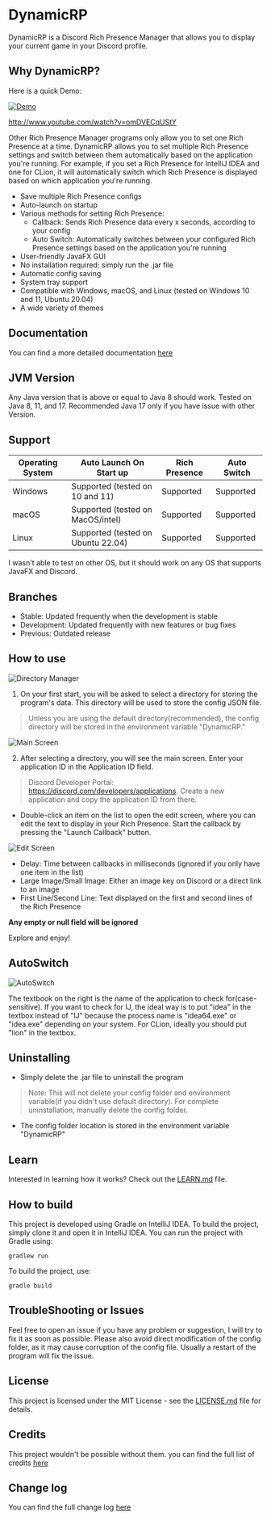 # DynamicRP

DynamicRP is a Discord Rich Presence Manager that allows you to display your current game in your Discord profile.

## Why DynamicRP?
Here is a quick Demo:

[![Demo](http://img.youtube.com/vi/omDVECqUStY/0.jpg)](http://www.youtube.com/watch?v=omDVECqUStY)

http://www.youtube.com/watch?v=omDVECqUStY

Other Rich Presence Manager programs only allow you to set one Rich Presence at a time.
DynamicRP allows you to set multiple Rich Presence settings
and switch between them automatically based on the application you're running.
For example, if you set a Rich Presence for IntelliJ IDEA and one for CLion,
it will automatically switch which Rich Presence is displayed based on which application you're running.

- Save multiple Rich Presence configs
- Auto-launch on startup
- Various methods for setting Rich Presence:
    - Callback: Sends Rich Presence data every x seconds, according to your config
    - Auto Switch: Automatically switches between your configured Rich Presence settings based on the application you're running
- User-friendly JavaFX GUI
- No installation required: simply run the .jar file
- Automatic config saving
- System tray support
- Compatible with Windows, macOS, and Linux (tested on Windows 10 and 11, Ubuntu 20.04)
- A wide variety of themes

## Documentation
You can find a more detailed documentation [here](https://dynamicrp.gitbook.io/dynamicrp/)

## JVM Version
Any Java version that is above or equal to Java 8 should work. Tested on Java 8, 11, and 17. Recommended Java 17 only if you have issue with other Version.

## Support

| Operating System | Auto Launch On Start up            | Rich Presence | Auto Switch |
|------------------|------------------------------------|---------------|-------------|
| Windows          | Supported (tested on 10 and 11)    | Supported     | Supported   |
| macOS            | Supported (tested on MacOS/intel)  | Supported     | Supported   |
| Linux            | Supported (tested on Ubuntu 22.04) | Supported     | Supported   |

I wasn't able to test on other OS, but it should work on any OS that supports JavaFX and Discord.

## Branches

- Stable: Updated frequently when the development is stable
- Development: Updated frequently with new features or bug fixes
- Previous: Outdated release

## How to use

![Directory Manager](DirecotryManager.png)

1. On your first start, you will be asked to select a directory for storing the program's data. This directory will be used to store the config JSON file.

> Unless you are using the default directory(recommended), the config directory will be stored in the environment variable "DynamicRP."

![Main Screen](MainScreen.png)

2. After selecting a directory, you will see the main screen. Enter your application ID in the Application ID field.

> Discord Developer Portal: https://discord.com/developers/applications. Create a new application and copy the application ID from there.

- Double-click an item on the list to open the edit screen, where you can edit the text to display in your Rich Presence. Start the callback by pressing the "Launch Callback" button.

![Edit Screen](EditScreen.png)

- Delay: Time between callbacks in milliseconds (ignored if you only have one item in the list)
- Large Image/Small Image: Either an image key on Discord or a direct link to an image
- First Line/Second Line: Text displayed on the first and second lines of the Rich Presence

**Any empty or null field will be ignored**

Explore and enjoy!

## AutoSwitch
![AutoSwitch](autoswitch.png)

The textbook on the right is the name of the application to check for(case-sensitive). 
If you want to check for IJ, the ideal way is to put "idea" in the textbox instead of "IJ"
because the process name is "idea64.exe" or "idea.exe" depending on your system.
For CLion, ideally you should put "lion" in the textbox.


## Uninstalling

- Simply delete the .jar file to uninstall the program

> Note: This will not delete your config folder and environment variable(if you didn't use default directory). For complete uninstallation, manually delete the config folder.

- The config folder location is stored in the environment variable "DynamicRP"
## Learn

Interested in learning how it works? Check out the [LEARN.md](LEARN.md) file.

## How to build

This project is developed using Gradle on IntelliJ IDEA.
To build the project, simply clone it and open it in IntelliJ IDEA.
You can run the project with Gradle using:

```gradlew run```

To build the project, use:

```gradle build```

## TroubleShooting or Issues
Feel free to open an issue if you have any problem or suggestion, I will try to fix it as soon as possible.
Please also avoid direct modification of the config folder, as it may cause corruption of the config file.
Usually a restart of the program will fix the issue.

## License

This project is licensed under the MIT License - see the [LICENSE.md](LICENSE.md) file for details.

## Credits
This project wouldn't be possible without them.
you can find the full list of credits [here](src/main/resources/lee/aspect/dev/dynamicrp/licenses/index.html)

## Change log
You can find the full change log [here](CHANGELOG.md)

